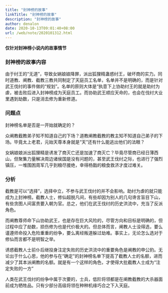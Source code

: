 ```yaml
---
title: "封神榜的故事"
linkTitle: "封神榜的故事"
description: "封神榜的故事"
author: denalon
date: 2020-10-13T09:01:40+08:00
url: /web/note/2020101312.html
---
```



**仅针对封神榜小说内的故事情节**


### 封神榜的故事内容

由于纣王的“无道”，导致女娲娘娘降罪，派出狐狸精蛊惑纣王，破坏商的实力。同时道教、阐教、截教三教共同制定了天庭员工名单，名单并不是明确的，而是针对武王伐纣的事件做的“规划”。名单的原则大体是“执意下上协助纣王的就是助纣为虐，被击败后进入封神榜成为天庭员工。而协助武王顺应天命的，也会在伐纣大业里遇到劫数，只是消去修为重新修道。

### 问题点

封神榜名单是否是一开始就确定的？

众阐教截教弟子知不知道自己的下场？道教阐教截教的教主知不知道自己弟子的下场。毕竟太上老君，元始天尊本身就是“天”还有什么能逃出他们的法眼？

女娲娘娘派出狐狸精是诱发了商灭亡还是加速了商灭亡？毕竟尽管商已经日薄西山，但聚集力量解决周边诸侯国是没有问题的，甚至武王伐纣之际，也进行了强烈镇压，一堆围困周军几乎到粮尽援绝，幸得杨戬的粮食救济才度过难关。

### 分析

截教是可以“选择”，选择中立，不参与武王伐纣的并不会影响。助纣为虐的就只能成为上封神榜。截教人士，修仙超脱凡间，有些却因为别人的几句谗言盲目下山，有些贪图人间富贵要入朝为官。总之，他们在武王伐纣的历史洪流中，充当了反派角色。

而阐教尊师命下山协助武王，也是存在巨大风险的，尽管方向和目标是明确的，但过程中应了劫数，损伤修为也是代价极大的。但总体而言，阐教人士没得选，要么谨遵师命投入危险重重的纷争，要么离经叛道躲过劫难。事实上，无论怎么选对于修仙而言都不是明智之举。

诱惑截教人士前仆后继投身注定失败的历史洪流中的重要角色是阐教的申公豹。无论出于什么心思，他的参与在“确定"的封神榜名单下提高了截教人士的名额，进而减少了其本派阐教的名额。就是有一个这样的角色，才使得大批截教人士成为“注定失败的一方”

人类在武王伐纣的纷争中属于次要的，士兵，低阶将领都是在阐教截教的大杀器面前成为牺牲品。只有少部分高级将领在种种机缘巧合之下入天庭。







